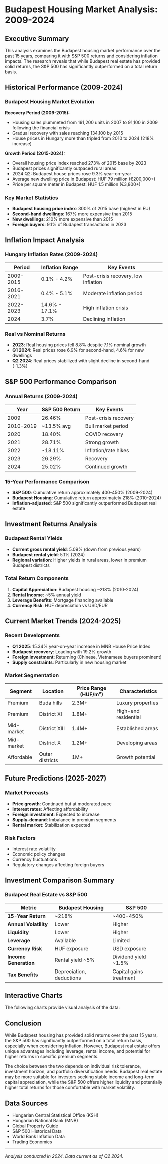 # Budapest Housing Market Analysis: 2009-2024

## Executive Summary

This analysis examines the Budapest housing market performance over the past 15 years, comparing it with S&P 500 returns and considering inflation impacts. The research reveals that while Budapest real estate has provided solid returns, the S&P 500 has significantly outperformed on a total return basis.

## Historical Performance (2009-2024)

### Budapest Housing Market Evolution

**Recovery Period (2009-2015):**
- Housing sales plummeted from 191,200 units in 2007 to 91,100 in 2009 following the financial crisis
- Gradual recovery with sales reaching 134,100 by 2015
- House prices in Hungary more than tripled from 2010 to 2024 (218% increase)

**Growth Period (2015-2024):**
- Overall housing price index reached 273% of 2015 base by 2023
- Budapest prices significantly outpaced rural areas
- 2024 Q2: Budapest house prices rose 9.3% year-on-year
- Average new dwelling price in Budapest: HUF 79 million (€200,000+)
- Price per square meter in Budapest: HUF 1.5 million (€3,800+)

### Key Market Statistics

- **Budapest housing price index**: 300% of 2015 base (highest in EU)
- **Second-hand dwellings**: 167% more expensive than 2015
- **New dwellings**: 210% more expensive than 2015
- **Foreign buyers**: 9.1% of Budapest transactions in 2023

## Inflation Impact Analysis

### Hungary Inflation Rates (2009-2024)

| Period    | Inflation Range | Key Events                          |
| --------- | --------------- | ----------------------------------- |
| 2009-2015 | 0.1% - 4.2%     | Post-crisis recovery, low inflation |
| 2016-2021 | 0.4% - 5.1%     | Moderate inflation period           |
| 2022-2023 | 14.6% - 17.1%   | High inflation crisis               |
| 2024      | 3.7%            | Declining inflation                 |

### Real vs Nominal Returns

- **2023**: Real housing prices fell 8.8% despite 7.1% nominal growth
- **Q1 2024**: Real prices rose 6.9% for second-hand, 4.6% for new dwellings
- **Q2 2024**: Real prices stabilized with slight decline in second-hand (-1.3%)

## S&P 500 Performance Comparison

### Annual Returns (2009-2024)

| Year      | S&P 500 Return | Key Events           |
| --------- | -------------- | -------------------- |
| 2009      | 26.46%         | Post-crisis recovery |
| 2010-2019 | ~13.5% avg     | Bull market period   |
| 2020      | 18.40%         | COVID recovery       |
| 2021      | 28.71%         | Strong growth        |
| 2022      | -18.11%        | Inflation/rate hikes |
| 2023      | 26.29%         | Recovery             |
| 2024      | 25.02%         | Continued growth     |

### 15-Year Performance Comparison

- **S&P 500**: Cumulative return approximately 400-450% (2009-2024)
- **Budapest Housing**: Cumulative return approximately 218% (2010-2024)
- **Inflation-adjusted**: S&P 500 significantly outperformed Budapest real estate

## Investment Returns Analysis

### Budapest Rental Yields

- **Current gross rental yield**: 5.09% (down from previous years)
- **Budapest rental yield**: 5.1% (2024)
- **Regional variation**: Higher yields in rural areas, lower in premium Budapest districts

### Total Return Components

1. **Capital Appreciation**: Budapest housing ~218% (2010-2024)
2. **Rental Income**: ~5% annual yield
3. **Leverage Benefits**: Mortgage financing available
4. **Currency Risk**: HUF depreciation vs USD/EUR

## Current Market Trends (2024-2025)

### Recent Developments

- **Q1 2025**: 15.34% year-on-year increase in MNB House Price Index
- **Budapest recovery**: Leading with 19.2% growth
- **Foreign investment**: Returning (Chinese, Vietnamese buyers prominent)
- **Supply constraints**: Particularly in new housing market

### Market Segmentation

| Segment    | Location        | Price Range (HUF/m²) | Characteristics      |
| ---------- | --------------- | -------------------- | -------------------- |
| Premium    | Buda hills      | 2.3M+                | Luxury properties    |
| Premium    | District XI     | 1.8M+                | High-end residential |
| Mid-market | District XIII   | 1.4M+                | Established areas    |
| Mid-market | District X      | 1.2M+                | Developing areas     |
| Affordable | Outer districts | 1M+                  | Growth potential     |

## Future Predictions (2025-2027)

### Market Forecasts

- **Price growth**: Continued but at moderated pace
- **Interest rates**: Affecting affordability
- **Foreign investment**: Expected to increase
- **Supply-demand**: Imbalance in premium segments
- **Rental market**: Stabilization expected

### Risk Factors

- Interest rate volatility
- Economic policy changes
- Currency fluctuations
- Regulatory changes affecting foreign buyers

## Investment Comparison Summary

### Budapest Real Estate vs S&P 500

| Metric                | Budapest Housing         | S&P 500                 |
| --------------------- | ------------------------ | ----------------------- |
| **15-Year Return**    | ~218%                    | ~400-450%               |
| **Annual Volatility** | Lower                    | Higher                  |
| **Liquidity**         | Lower                    | Higher                  |
| **Leverage**          | Available                | Limited                 |
| **Currency Risk**     | HUF exposure             | USD exposure            |
| **Income Generation** | Rental yield ~5%         | Dividend yield ~1.5%    |
| **Tax Benefits**      | Depreciation, deductions | Capital gains treatment |

## Interactive Charts

The following charts provide visual analysis of the data:

<div id="performance-chart-container">
  <canvas id="performanceChart"></canvas>
</div>

<div id="inflation-chart-container">
  <canvas id="inflationChart"></canvas>
</div>

<div id="comparison-chart-container">
  <canvas id="comparisonChart"></canvas>
</div>

## Conclusion

While Budapest housing has provided solid returns over the past 15 years, the S&P 500 has significantly outperformed on a total return basis, especially when considering inflation. However, Budapest real estate offers unique advantages including leverage, rental income, and potential for higher returns in specific premium segments.

The choice between the two depends on individual risk tolerance, investment horizon, and portfolio diversification needs. Budapest real estate may be more suitable for investors seeking stable income and long-term capital appreciation, while the S&P 500 offers higher liquidity and potentially higher total returns for those comfortable with market volatility.

## Data Sources

- Hungarian Central Statistical Office (KSH)
- Hungarian National Bank (MNB)
- Global Property Guide
- S&P 500 Historical Data
- World Bank Inflation Data
- Trading Economics

---

*Analysis conducted in 2024. Data current as of Q2 2024.*
